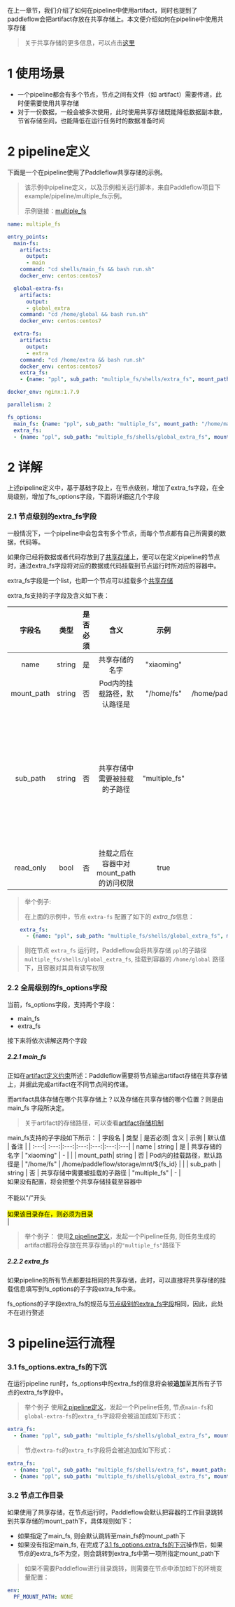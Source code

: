 在上一章节，我们介绍了如何在pipeline中使用artifact，同时也提到了paddleflow会把artifact存放在共享存储上。本文便介绍如何在pipeline中使用共享存储

> 关于共享存储的更多信息，可以点击[这里](TODO)

# 1 使用场景
- 一个pipeline都会有多个节点，节点之间有文件（如 artifact）需要传递，此时便需要使用共享存储
- 对于一份数据，一般会被多次使用，此时使用共享存储既能降低数据副本数，节省存储空间，也能降低在运行任务时的数据准备时间

# 2 pipeline定义

下面是一个在pipeline使用了Paddleflow共享存储的示例。

> 该示例中pipeline定义，以及示例相关运行脚本，来自Paddleflow项目下example/pipeline/multiple_fs示例。
> 
> 示例链接：[multiple_fs]


```yaml
name: multiple_fs 

entry_points:
  main-fs:
    artifacts:
      output:
      - main
    command: "cd shells/main_fs && bash run.sh"
    docker_env: centos:centos7

  global-extra-fs:
    artifacts:
      output:
      - global_extra
    command: "cd /home/global && bash run.sh"
    docker_env: centos:centos7

  extra-fs:
    artifacts:
      output:
      - extra
    command: "cd /home/extra && bash run.sh"
    docker_env: centos:centos7
    extra_fs:
    - {name: "ppl", sub_path: "multiple_fs/shells/extra_fs", mount_path: "/home/extra"}

docker_env: nginx:1.7.9

parallelism: 2

fs_options:
  main_fs: {name: "ppl", sub_path: "multiple_fs", mount_path: "/home/main"}
  extra_fs:
  - {name: "ppl", sub_path: "multiple_fs/shells/global_extra_fs", mount_path: "/home/global"}
```

# 2 详解

上述pipeline定义中，基于基础字段上，在节点级别，增加了extra_fs字段，在全局级别，增加了fs_options字段，下面将详细这几个字段

### 2.1 节点级别的extra_fs字段
一般情况下，一个pipeline中会包含有多个节点，而每个节点都有自己所需要的数据，代码等。

如果你已经将数据或者代码存放到了[共享存储]上，便可以在定义pipeline的节点时，通过extra_fs字段将对应的数据或代码挂载到节点运行时所对应的容器中。

extra_fs字段是一个list，也即一个节点可以挂载多个[共享存储]

extra_fs支持的子字段及含义如下表：

| 字段名 | 类型 | 是否必须| 含义 | 示例 | 默认值 | 备注 |
| :---:| :---:|:---:|:---:|:---:|:---:|:---|
| name | string | 是 | 共享存储的名字 | "xiaoming" | - | |
| mount_path| string | 否 | Pod内的挂载路径，默认路径是 | "/home/fs" | /home/paddleflow/storage/mnt/${fs_id} | |
| sub_path | string | 否 | 共享存储中需要被挂载的子路径 | "multiple_fs" | - | <br>如果没有配置，将会把整个共享存储挂载至容器中</br><br>不能以"/"开头</br> |
| read_only | bool | 否 | 挂载之后在容器中对mount_path 的访问权限 | true | false |

>举个例子:
>
>在上面的示例中，节点 `extra-fs` 配置了如下的 *extra_fs*信息：
```yaml
    extra_fs:
      - {name: "ppl", sub_path: "multiple_fs/shells/global_extra_fs", mount_path: "/home/global"}
```
> 则在节点 `extra_fs` 运行时，Paddleflow会将共享存储 `ppl`的子路径`multiple_fs/shells/global_extra_fs`, 挂载到容器的 `/home/global` 路径下，且容器对其具有读写权限


### 2.2 全局级别的fs_options字段
当前，fs_options字段，支持两个字段：
- main_fs
- extra_fs

接下来将依次讲解这两个字段

##### 2.2.1 main_fs
正如在[artifact定义约束]所述：Paddleflow需要将节点输出artifact存储在共享存储上，并据此完成artifact在不同节点间的传递。

而artifact具体存储在哪个共享存储上？以及存储在共享存储的哪个位置？则是由 main_fs 字段所决定。

>关于artifact的存储路径，可以查看[artifact存储机制]

main_fs支持的子字段如下所示：
| 字段名 | 类型 | 是否必须| 含义 | 示例 | 默认值 | 备注 |
| :---:| :---:|:---:|:---:|:---:|:---:|:---|
| name | string | 是 | 共享存储的名字 | "xiaoming" | - | |
| mount_path| string | 否 | Pod内的挂载路径，默认路径是 | "/home/fs" | /home/paddleflow/storage/mnt/${fs_id} | |
| sub_path | string | 否 | 共享存储中需要被挂载的子路径 | "multiple_fs" | - | <br>如果没有配置，将会把整个共享存储挂载至容器中</br><br>不能以"/"开头</br><br><mark>如果该目录存在，则必须为目录</mark></br> |

>举个例子：
>使用[2 pipeline定义]，发起一个Pipeline任务, 则任务生成的artifact都将会存放在共享存储`ppl`的`"multiple_fs"`路径下

##### 2.2.2 extra_fs
如果pipeline的所有节点都要挂相同的共享存储，此时，可以直接将共享存储的挂载信息填写到fs_options的子字段extra_fs中来。

fs_options的子字段extra_fs的规范与[节点级别的extra_fs字段]相同，因此，此处不在进行赘述

# 3 pipeline运行流程

### 3.1 fs_options.extra_fs的下沉
在运行pipeline run时，fs_options中的extra_fs的信息将会被**追加**至其所有子节点的extra_fs字段中。

> 举个例子
> 使用[2 pipeline定义]，发起一个Pipeline任务, 节点`main-fs`和`global-extra-fs`的`extra_fs`字段将会被追加成如下形式：
```yaml
extra_fs:
  - {name: "ppl", sub_path: "multiple_fs/shells/global_extra_fs", mount_path: "/home/global"}
```

>节点`extra-fs`的`extra_fs`字段将会被追加成如下形式：
```yaml
extra_fs:
  - {name: "ppl", sub_path: "multiple_fs/shells/extra_fs", mount_path: "/home/extra"}
  - {name: "ppl", sub_path: "multiple_fs/shells/global_extra_fs", mount_path: "/home/global"}
```

### 3.2 节点工作目录
如果使用了共享存储，在节点运行时，Paddleflow会默认把容器的工作目录跳转到共享存储的mount_path下，具体规则如下：

- 如果指定了main_fs, 则会默认跳转至main_fs的mount_path下
- 如果没有指定main_fs, 在完成了[3.1 fs_options.extra_fs的下沉]操作后，如果节点的extra_fs不为空，则会跳转到extra_fs中第一项所指定mount_path下

>如果不需要Paddleflow进行目录跳转，则需要在节点中添加如下的环境变量配置：
```yaml
env:
  PF_MOUNT_PATH: NONE
```

[multiple_fs]: TODO
[共享存储]: TODO
[artifact定义约束]: TODO
[artifact存储机制]: TODO
[2 pipeline定义]: TODO
[节点级别的extra_fs字段]: TODO
[3.1 fs_options.extra_fs的下沉]: TODO